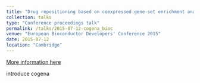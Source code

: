 ```yaml
---
title: "Drug repositioning based on coexpressed gene-set enrichment analysis (cogena) "
collection: talks
type: "Conference proceedings talk"
permalink: /talks/2015-07-12-cogena_bioc
venue: "European Bioconductor Developers' Conference 2015"
date: 2015-07-12
location: "Cambridge"
---
```


[More information here](https://sites.google.com/site/eurobioc2015/timetable)

introduce cogena
